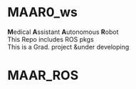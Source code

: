 # MAAR0_ws<br /> 
**M**edical **A**ssistant **A**utonomous **R**obot<br /> 
This Repo includes ROS pkgs <br /> 
This is a Grad. project &under developing<br /> 
# MAAR_ROS
